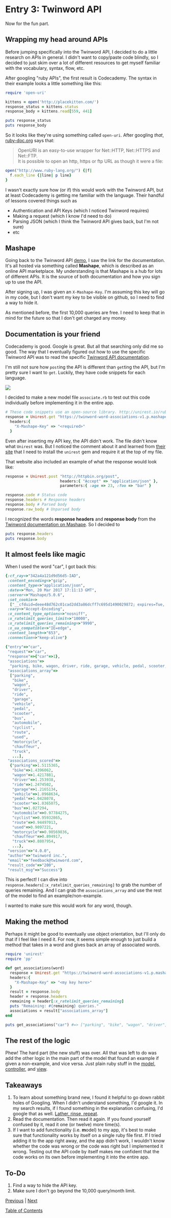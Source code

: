# Entry 3: Twinword API

Now for the fun part.

## Wrapping my head around APIs

Before jumping specifically into the Twinword API, I decided to do a little research on APIs in general.  I didn't want to copy/paste code blindly, so I decided to just skim over a lot of different resources to get myself familiar with the vocabulary, syntax, flow, etc.

After googling "ruby APIs", the first result is Codecademy. The syntax in their example looks a little something like this:

```ruby
require 'open-uri'

kittens = open('http://placekitten.com/')
response_status = kittens.status
response_body = kittens.read[559, 441]

puts response_status
puts response_body
```

So it looks like they're using something called `open-uri`.  After googling *that*, [ruby-doc.org](https://ruby-doc.org/stdlib-2.1.0/libdoc/open-uri/rdoc/OpenURI.html) says that:
>OpenURI is an easy-to-use wrapper for Net::HTTP, Net::HTTPS and Net::FTP.  
>It is possible to open an http, https or ftp URL as though it were a file:

```ruby
open("http://www.ruby-lang.org/") {|f|
  f.each_line {|line| p line}
}
```

I wasn't exactly sure how (or if) this would work with the Twinword API, but at least Codecademy is getting me familiar with the language.  Their handful of lessons covered things such as 
- Authentication and API Keys (which I noticed Twinword requires)
- Making a request (which I know I'd need to do)
- Parsing JSON (which I think the Twinword API gives back, but I'm not sure)
- etc

## Mashape

Going back to the Twinword API [demo](https://www.twinword.com/api/word-associations.php), I saw the link for the documentation.  It's all hosted via something called **Mashape**, which is described as an online API marketplace.  My understanding is that Mashape is a hub for lots of different APIs. It is the source of both documentation and how you sign up to use the API.  

After signing up, I was given an `X-Mashape-Key`.  I'm assuming this key will go in my code, but I don't want my key to be visible on github, so I need to find a way to hide it.

As mentioned before, the first 10,000 queries are free.  I need to keep that in mind for the future so that I don't get charged any money.

## Documentation is your friend

Codecademy is good. Google is great. But all that searching only did me so good. The way that I eventually figured out how to use the specific Twinword API was to read the specific [Twinword API documentation](https://market.mashape.com/twinword/word-associations#word-associations-get).

I'm still not sure how `post`ing the API is different than `get`ting the API, but I'm pretty sure I want to `get`.  Luckily, they have code snippets for each language.

<img src="../images/03-documentation-languages" />

I decided to make a new model file `associate.rb` to test out this code individually before implementing it in the entire app.

```ruby
# These code snippets use an open-source library. http://unirest.io/ruby
response = Unirest.get "https://twinword-word-associations-v1.p.mashape.com/associations/?entry=sound",
  headers:{
    "X-Mashape-Key" => "<required>"
  }
```

Even after inserting my API key, the API didn't work. The file didn't know what `Unirest` was. But I noticed the comment about it and learned from [their site](http://unirest.io/ruby) that I need to install the `unirest` gem and require it at the top of my file.

That website also included an example of what the response would look like:

```ruby
response = Unirest.post "http://httpbin.org/post", 
                        headers:{ "Accept" => "application/json" }, 
                        parameters:{ :age => 23, :foo => "bar" }

response.code # Status code
response.headers # Response headers
response.body # Parsed body
response.raw_body # Unparsed body
```

I recognized the words **response headers** and **response body** from the [Twinword documentation on Mashape](https://market.mashape.com/twinword/word-associations#word-associations-get).  So I decided to

```ruby
puts response.headers
puts response.body
```

## It almost feels like magic

When I used the word "car", I got back this:

```ruby
{:cf_ray=>"342a4a121d9d56d5-IAD",
 :content_encoding=>"gzip",
 :content_type=>"application/json",
 :date=>"Mon, 20 Mar 2017 17:11:13 GMT",
 :server=>"Mashape/5.0.6",
 :set_cookie=>
  ["__cfduid=deee48d762c01cad2dd3a86dcff7c695d1490029872; expires=Tue, 20-Mar-18 17:11:12 GMT; path=/; domain=.twinword.com; HttpOnly"],
 :vary=>"Accept-Encoding",
 :x_content_type_options=>"nosniff",
 :x_ratelimit_queries_limit=>"10000",
 :x_ratelimit_queries_remaining=>"9990",
 :x_ua_compatible=>"IE=edge",
 :content_length=>"653",
 :connection=>"keep-alive"}
 
{"entry"=>"car",
 "request"=>"car",
 "response"=>{"car"=>1},
 "associations"=>
  "parking, bike, wagon, driver, ride, garage, vehicle, pedal, scooter, bus, automobile, cyclist, route, used, motorcycle, chauffeur, truck, traffic, drive, motorist, transporter, taxi, driveway, trucker, road, limousine, bicycle, surrey, motorcade, jalopy",
 "associations_array"=>
  ["parking",
   "bike",
   "wagon",
   "driver",
   "ride",
   "garage",
   "vehicle",
   "pedal",
   "scooter",
   "bus",
   "automobile",
   "cyclist",
   "route",
   "used",
   "motorcycle",
   "chauffeur",
   "truck",
   ...],
 "associations_scored"=>
  {"parking"=>1.5115365,
   "bike"=>1.4396062,
   "wagon"=>1.4217881,
   "driver"=>1.253938,
   "ride"=>1.2474502,
   "garage"=>1.2165134,
   "vehicle"=>1.0968634,
   "pedal"=>1.0428078,
   "scooter"=>1.0365075,
   "bus"=>1.027294,
   "automobile"=>0.97784275,
   "cyclist"=>0.95932865,
   "route"=>0.94497013,
   "used"=>0.9097221,
   "motorcycle"=>0.90569836,
   "chauffeur"=>0.894917,
   "truck"=>0.8807954,
   ...},
 "version"=>"4.0.0",
 "author"=>"twinword inc.",
 "email"=>"feedback@twinword.com",
 "result_code"=>"200",
 "result_msg"=>"Success"}
```

This is perfect! I can dive into `response.headers[:x_ratelimit_queries_remaining]` to grab the number of queries remaining.  And I can grab the `associations_array` and use the rest of the model to find an example/non-example.

I wanted to make sure this would work for any word, though.

## Making the method

Perhaps it might be good to eventually use object orientation, but I'll only do that if I feel like I need it.  For now, it seems simple enough to just build a method that takes in a word and gives back an array of associated words.  

```ruby
require 'unirest'
require 'pp'

def get_associations(word)
  response = Unirest.get "https://twinword-word-associations-v1.p.mashape.com/associations/?entry=#{word}",
  headers:{
    "X-Mashape-Key" => "<my key here>"
  }
  result = response.body
  header = response.headers
  remaining = header[:x_ratelimit_queries_remaining]
  puts "Remaining: #{remaining} queries."
  associations = result["associations_array"]
end

puts get_associations("car") #=> ["parking", "bike", "wagon", "driver", "ride", "garage", "vehicle", "pedal", "scooter", etc...
```

## The rest of the logic

Phew!  The hard part (the new stuff) was over.  All that was left to do was add the other logic in the main part of the model that found an example if given a non-example, and vice versa.  Just plain ruby stuff in the [model](https://github.com/brianmueller/green-glass-door/blob/3e49748d6b058fbaa19bb8a034fc4daca754158a/models/model.rb), [controller](https://github.com/brianmueller/green-glass-door/blob/3e49748d6b058fbaa19bb8a034fc4daca754158a/application_controller.rb), and [view](https://github.com/brianmueller/green-glass-door/blob/3e49748d6b058fbaa19bb8a034fc4daca754158a/views/stage1.erb).

## Takeaways

1. To learn about something brand new, I found it helpful to go down rabbit holes of Googling.  When I didn't understand something, I'd google it.  In my search results, if I found something in the explanation confusing, I'd google that as well.  [Lather, rinse, repeat](https://en.wikipedia.org/wiki/Lather,_rinse,_repeat).
2. Read the documentation. Then read it again. If you found yourself confused by it, read it one (or twelve) more time(s).
3. If I want to add functionality (i.e. **m**odel) to my app, it's best to make sure that functionality works by itself on a single ruby file first. If I tried adding it to the app right away, and the app didn't work, I wouldn't know whether the code was wrong or the code was right but I implemented it wrong. Testing out the API code by itself makes me confident that the code works on its own before implementing it into the entire app.


## To-Do
1. Find a way to hide the API key.
2. Make sure I don't go beyond the 10,000 query/month limit.

[Previous](entry02-mvp.md)  |  [Next](entry04-gitignore.md)

[Table of Contents](../README.md)
